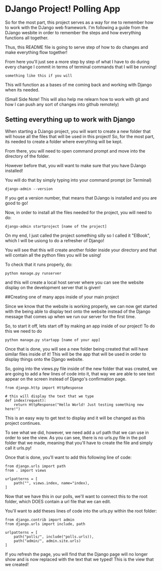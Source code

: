 # DJango Project! Polling App

So for the most part, this project serves as a way for me to remember how to work with the DJango web framework. I'm following a guide from the DJango wesbite in order to remember the steps and how everything functions all together.

Thus, this README file is going to serve step of how to do changes and make everything flow together!

From here you'll just see a more step by step of what I have to do during every change I commit in terms of terminal commands that I will be running!

```
something like this if you will
```

This will function as a bases of me coming back and working with Django when its needed.

(Small Side Note! This will also help me relearn how to work with git and how I can push any sort of changes into github remotely)

## Setting everything up to work with Django

When starting a DJango project, you will want to create a new folder that will house all the files that will be used in this project! So, for the most part, its needed to create a folder where everything will be kept.

From there, you will need to open command prompt and move into the directory of the folder. 

However before that, you will want to make sure that you have DJango installed!

You will do that by simply typing into your command prompt (or Terminal) 

```
django-admin --version
```

If you get a version number, that means that DJango is installed and you are good to go! 

Now,  in order to install all the files needed for the project, you will need to do:

```
django-admin startproject [name of the project]
```

On my end,  I just called the project something silly so I called it "ElBook", which I will be usiong to do a refresher of Django!

You will see that this will create another folder inside your directory and that will contain all the python files you will be using!

To check that it runs properly, do:

```
python manage.py runserver
```

and this will create a local host server where you can see the website display on the development server that is given! 


##Creating one of many apps inside of your main project

Since we know that the website is working properly, we can now get started with the being able to display text onto the website instead of the Django message that comes up when we run our server for the first time.

So, to start it off,  lets start off by making an app inside of our project! To do this we need to do 

```
python manage.py startapp [name of your app]
```

Once that is done, you will see a new folder being created that will have similar files inside of it! This will be the app that will be used in order to display things onto the Django website.

So, going into the views.py file inside of the new folder that was created, we are going to add a few lines of code into it, that way we are able to see text appear on the screen instead of Django's confirmation page.

```
from django.http import HttpResponse

# this will display the text that we type
def index(request):
    return HttpResponse("Hello World! Just testing something new here!")
```

This is an easy way to get text to display and it will be changed as this project continues. 

To see what we did, however, we need add a url path that we can use in order to see the view. As you can see, there is no urls.py file in the poll folder that we made, meaning that you'll have to create the file and simply call it urls.py!

Once that is done, you'll want to add this following line of code:

```
from django.urls import path
from . import views

urlpatterns = [
    path("", views.index, name="index),
]
```

Now that we have this in our polls, we'll want to connect this to the root folder, which DOES contain a url file that we can edit.

You'll want to add theses lines of code into the urls.py within the root folder:

```
from django.contrib import admin
from django.urls import include, path

urlpatterns = [
    path("polls/", include("polls.urls)),
    path("admin/", admin.site.urls)
]
```

If you refresh the page, you will find that the Django page will no longer show and is now replaced with the text that we typed! This is the view that we created!